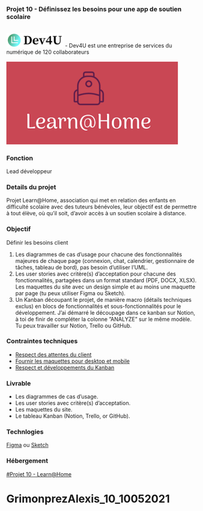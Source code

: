 ### Projet 10 - Définissez les besoins pour une app de soutien scolaire
<br>

<img src="./dev4u_logo.png" style="width: 150px;" />
- Dev4U est une entreprise de services du numérique de 120 collaborateurs
<br><br>

<img src="./learn-home_logo.png" style="width: 450px;" />

### Fonction
Lead développeur

### Details du projet
Projet Learn@Home, association qui met en relation des enfants en difficulté scolaire avec des tuteurs bénévoles, leur objectif est de permettre à tout élève, où qu’il soit, d’avoir accès à un soutien scolaire à distance.

### Objectif
Définir les besoins client
1. Les diagrammes de cas d’usage pour chacune des fonctionnalités majeures de chaque page (connexion, chat, calendrier, gestionnaire de tâches, tableau de bord), pas besoin d’utiliser l’UML.
2. Les user stories avec critère(s) d’acceptation pour chacune des fonctionnalités, partagées dans un format standard (PDF, DOCX, XLSX).
Les maquettes du site avec un design simple et au moins une maquette par page (tu peux utiliser Figma ou Sketch).
3. Un Kanban découpant le projet, de manière macro (détails techniques exclus) en blocs de fonctionnalités et sous-fonctionnalités pour le développement. J’ai démarré le découpage dans ce kanban sur Notion, à toi de finir de compléter la colonne ”ANALYZE” sur le même modèle. Tu peux travailler sur Notion, Trello ou GitHub.

### Contraintes techniques
- [Respect des attentes du client](https://s3-eu-west-1.amazonaws.com/course.oc-static.com/projects/Front-End+V2/P8+-+Gestion+de+projet/Notes+-+Re%CC%81union+Learn%40Home.pdf)
- [Fournir les maquettes pour desktop et mobile](https://www.figma.com/files/recent?fuid=946156100518205974)
- [Respect et développements du Kanban](https://www.notion.so/Dev4U-projet-Learn-Home-972828849f7947289c23756d323a6335)

### Livrable
- Les diagrammes de cas d’usage.
- Les user stories avec critère(s) d’acceptation.
- Les maquettes du site.
- Le tableau Kanban (Notion, Trello, or GitHub).

### Technlogies
[Figma](https://www.figma.com/files/recent?fuid=946156100518205974) ou [Sketch](https://www.sketch.com/)

### Hébergement
[#Projet 10 - Learn@Home](https://google.fr)
# GrimonprezAlexis_10_10052021
